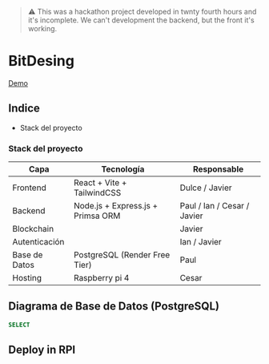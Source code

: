 > ⚠ This was a hackathon project developed in twnty fourth hours and it's incomplete. We can't development the backend, but the front it's working.
# BitDesing

[Demo](https://bit-desing.vercel.app/)

## Indice
- Stack del proyecto

### Stack del proyecto
| Capa        | Tecnología                                       |  Responsable |
|-------------|--------------------------------------------------|-----------------------|
| Frontend    | React + Vite + TailwindCSS                       | Dulce / Javier |
| Backend     | Node.js + Express.js + Primsa ORM                      | Paul / Ian / Cesar / Javier |
| Blockchain  |  | Javier |
| Autenticación |  | Ian / Javier |
| Base de Datos | PostgreSQL (Render Free Tier)                   | Paul |
| Hosting     | Raspberry pi 4       | Cesar |


## Diagrama de Base de Datos (PostgreSQL)
```SQL
SELECT
```

## Deploy in RPI


